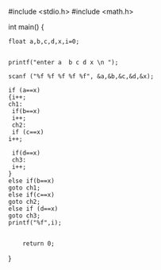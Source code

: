 #include <stdio.h>
#include <math.h>

int main()
{     
    
    float a,b,c,d,x,i=0;
    
    
    printf("enter a  b c d x \n ");
    
    scanf ("%f %f %f %f %f", &a,&b,&c,&d,&x);
    
    if (a==x)
    {i++;
    ch1:
     if(b==x)
     i++;
     ch2:
     if (c==x)
    i++;
    
     if(d==x)
     ch3:
     i++;
    }
    else if(b==x)
    goto ch1;
    else if(c==x)
    goto ch2;
    else if (d==x)
    goto ch3;
    printf("%f",i);
    

        return 0;
}        
    



